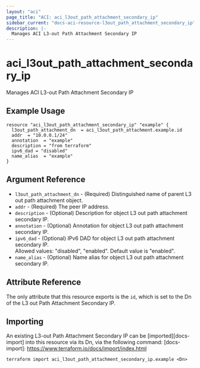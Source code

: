 ```yaml
---
layout: "aci"
page_title: "ACI: aci_l3out_path_attachment_secondary_ip"
sidebar_current: "docs-aci-resource-l3out_path_attachment_secondary_ip"
description: |-
  Manages ACI L3-out Path Attachment Secondary IP
---
```


# aci_l3out_path_attachment_secondary_ip

Manages ACI L3-out Path Attachment Secondary IP

## Example Usage

```hcl
resource "aci_l3out_path_attachment_secondary_ip" "example" {
  l3out_path_attachment_dn  = aci_l3out_path_attachment.example.id
  addr  = "10.0.0.1/24"
  annotation  = "example"
  description = "from terraform"
  ipv6_dad = "disabled"
  name_alias  = "example"
}
```

## Argument Reference

- `l3out_path_attachment_dn` - (Required) Distinguished name of parent L3 out path attachment object.
- `addr` - (Required) The peer IP address.
- `description` - (Optional) Description for object L3 out path attachment secondary IP.
- `annotation` - (Optional) Annotation for object L3 out path attachment secondary IP.
- `ipv6_dad` - (Optional) IPv6 DAD for object L3 out path attachment secondary IP.  
  Allowed values: "disabled", "enabled". Default value is "enabled".
- `name_alias` - (Optional) Name alias for object L3 out path attachment secondary IP.

## Attribute Reference

The only attribute that this resource exports is the `id`, which is set to the Dn of the L3 out Path Attachment Secondary IP.

## Importing

An existing L3-out Path Attachment Secondary IP can be [imported][docs-import] into this resource via its Dn, via the following command:
[docs-import]: https://www.terraform.io/docs/import/index.html

```
terraform import aci_l3out_path_attachment_secondary_ip.example <Dn>
```
